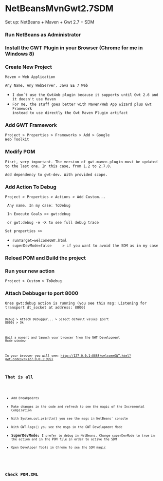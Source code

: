 # NetBeansMvnGwt2.7SDM
Set up: NetBeans + Maven + Gwt 2.7 + SDM

<h3>Run NetBeans as Administrator</h3>

<h3>Install the GWT Plugin in your Browser (Chrome for me in Windows 8)</h3>

<h3>Create New Project</h3>

<code>Maven > Web Application</code>

<code>Any Name, Any WebServer, Java EE 7 Web</code>

<ul>
<li><code>I don´t use the Gwt4nb plugin because it supports until Gwt 2.6 and it doesn't use Maven</code></li>
<li><code>For me, the stuff goes better with Maven/Web App wizard plus Gwt Framework 
instead to use directly the Gwt Maven Plugin artifact</code></li>
</ul>

<h3>Add GWT Framework</h3>

<code>Project > Properties > Frameworks > Add > Google Web Toolkit</code>

<h3>Modify POM</h3>
<code>Fisrt, very important. The version of gwt-maven-plugin must be updated to the last one. In this case, from 1.2 to 2.7.0.</code>

<code>Add dependency to gwt-dev. With provided scope.</code>

<h3>Add Action To Debug</h3>

<code>Project > Properties > Actions > Add Custom... </code>

<code> Any name. In my case: ToDebug</code>

<code> In Execute Goals >> gwt:debug</code>

<code> or gwt:debug -e -X to see full debug trace</code>

<code>Set properties >> </code>
<ul>
<li><code>runTarget=welcomeGWT.html</code></li>
<li><code>superDevMode=false     > if you want to avoid the SDM as in my case</code></li>
</ul>

<h3>Reload POM and Build the project</h3>

<h3>Run your new action</h3>
<code>Project > Custom > ToDebug</code>

<h3>Attach Debbuger to port 8000</h3>
<code>Ones gwt:debug action is running (you see this msg: Listening for transport dt_socket at address: 8000)

<code>Debug > Attach Debugger... > Select default values (port 8000) > Ok </code>

<code>Wait a moment and launch your browser from the GWT Development Mode window</code>

<code>In your browser you will see: http://127.0.0.1:8888/welcomeGWT.html?gwt.codesvr=127.0.0.1:9997 </code>

<h3>That is all</h3>
<ul>
<li><code>Add Breakpoints</code></li>
<li><code>Make changes in the code and refresh to see the magic of the Incremental Compilation</code></li>
<li><code>With System.out.println() you see the msgs in NetBeans' console</code></li>
<li><code>With GWT.logs() you see the msgs in the GWT Development Mode </code></li>
<li><strong>SuperDevMode: </strong><code>I prefer to debug in NetBeans. Change superDevMode to true in the action and in the POM file in order to active the SDM</code></li>
<li><code>Open Developer Tools in Chrome to see the SDM magic</code></li>
</ul>

<h3>Check POM.XML</h3>
